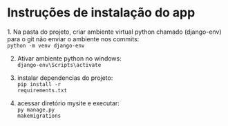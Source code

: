 <h1>Instruções de instalação do app</h1>
1. Na pasta do projeto, criar ambiente virtual python chamado (django-env) para o git não enviar o ambiente nos commits:<br>
<code>python -m venv django-env</code>

2. Ativar ambiente python no windows:<br>
<code>django-env\Scripts\activate</code>

3. instalar dependencias do projeto:<br>
<code>pip install -r requirements.txt</code>

4. acessar diretório mysite e executar:<br>
<code>py manage.py makemigrations</code>
